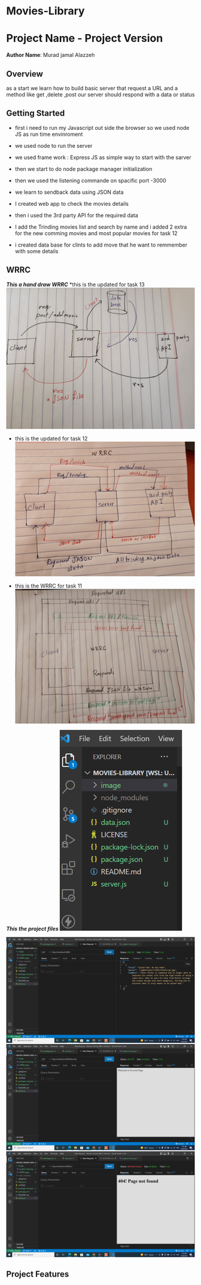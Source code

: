 # Movies-Library
# Project Name - Project Version

**Author Name**: Murad jamal Alazzeh


## Overview
 as a start we learn how to build basic server that request a URL and a method like get ,delete ,post 
 our server should respond with a data or status 

## Getting Started
* first i need to run my Javascript out side the browser so we used node JS as run time envinroment 
* we used node to run the server 
* we used frame work : Express JS as simple way to start with the sarver 
* then we start to do node package manager initialization
* then we used the listening commande on spacific port -3000 

* we learn to sendback data using JSON data 
* I created web app to check the movies details
* then i used the 3rd party API for the required data
* I add the Trinding movies list and search by name and i added 2 extra for the new comming movies and most popular movies for task 12 
*  i created data base for clints to add move that he want to remmember with some details 


## WRRC
***This a hand draw WRRC***
*this is the updated for task 13 
![link](./image/WRRC3.jpeg)
* this is the updated for task 12
![link](./image/WRRC%202.jpeg)

* this is the WRRC for task 11
![link](./image/WRRC.jpeg)

***This the project files***
![link](./image/project%20tree.png)

![link](./image/otput.png)
![link](./image/fav.png)
![link](./image/404.png)


## Project Features
